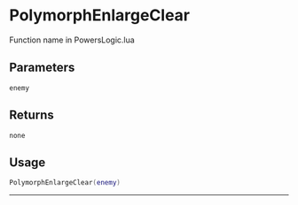 # PolymorphEnlargeClear
Function name in PowersLogic.lua
## Parameters
`enemy`
## Returns
`none`
## Usage
```lua
PolymorphEnlargeClear(enemy)
```
---
